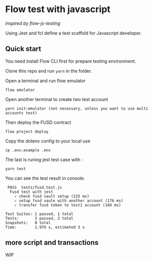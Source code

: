 # Flow test with javascript

*inspired by flow-js-testing*

Using Jest and fcl define a test scaffold for Javascript developer.

## Quick start

You need install Flow CLI first for prepare testing environment.

Clone this repo and run `yarn` in the folder.

Open a terminal and run flow emulator

```
flow emulator
```

Open another terminal to create two test account

```
yarn init:emulator (not necessary, unless you want to use multi accounts test)
```

Then deploy the FUSD contract

```
flow project deploy
```

Copy the dotenv config to your local use
```
cp .env.example .env
```

The last is runing jest test case with :
```
yarn test
```

You can see the test result in console:

```
 PASS  tests/fusd.test.js
  Fusd test with jest
    ✓ check fusd vault setup (225 ms)
    ✓ setup fusd vaule with another account (176 ms)
    ✓ transfer fusd token to test1 account (184 ms)

Test Suites: 1 passed, 1 total
Tests:       3 passed, 3 total
Snapshots:   0 total
Time:        1.976 s, estimated 3 s

```

## more script and transactions

WIP